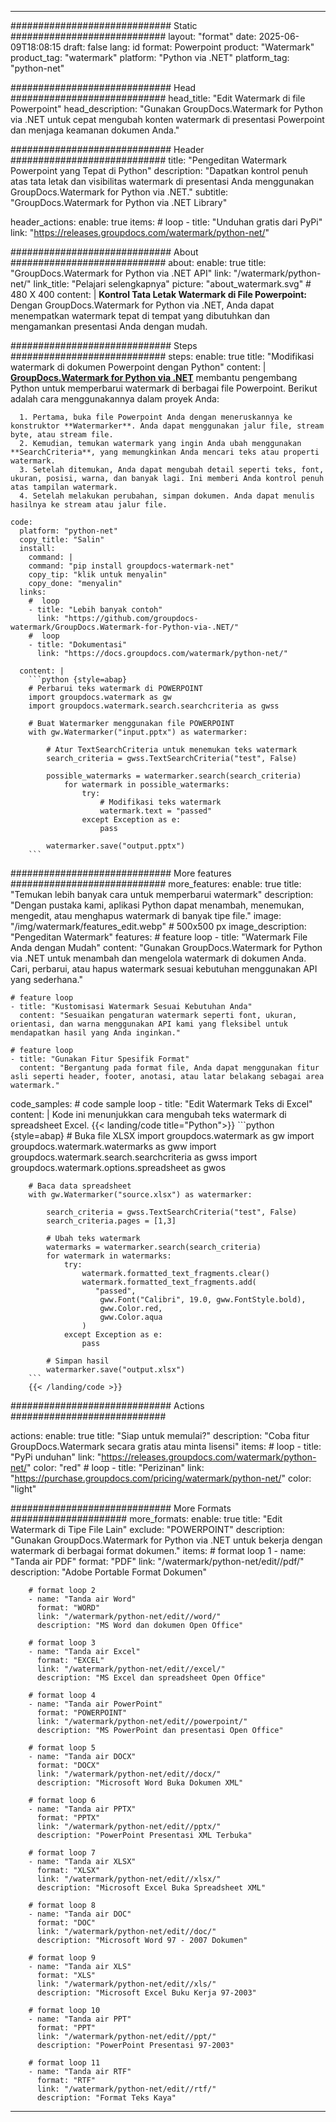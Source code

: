 
---
############################# Static ############################
layout: "format"
date:  2025-06-09T18:08:15
draft: false
lang: id
format: Powerpoint
product: "Watermark"
product_tag: "watermark"
platform: "Python via .NET"
platform_tag: "python-net"

############################# Head ############################
head_title: "Edit Watermark di file Powerpoint"
head_description: "Gunakan GroupDocs.Watermark for Python via .NET untuk cepat mengubah konten watermark di presentasi Powerpoint dan menjaga keamanan dokumen Anda."

############################# Header ############################
title: "Pengeditan Watermark Powerpoint yang Tepat di Python" 
description: "Dapatkan kontrol penuh atas tata letak dan visibilitas watermark di presentasi Anda menggunakan GroupDocs.Watermark for Python via .NET."
subtitle: "GroupDocs.Watermark for Python via .NET Library" 

header_actions:
  enable: true
  items:
    #  loop
    - title: "Unduhan gratis dari PyPi"
      link: "https://releases.groupdocs.com/watermark/python-net/"
      
############################# About ############################
about:
    enable: true
    title: "GroupDocs.Watermark for Python via .NET API"
    link: "/watermark/python-net/"
    link_title: "Pelajari selengkapnya"
    picture: "about_watermark.svg" # 480 X 400
    content: |
       **Kontrol Tata Letak Watermark di File Powerpoint:** Dengan GroupDocs.Watermark for Python via .NET, Anda dapat menempatkan watermark tepat di tempat yang dibutuhkan dan mengamankan presentasi Anda dengan mudah.

############################# Steps ############################
steps:
    enable: true
    title: "Modifikasi watermark di dokumen Powerpoint dengan Python"
    content: |
      **[GroupDocs.Watermark for Python via .NET](https://products.groupdocs.com/watermark/python-net/)** membantu pengembang Python untuk memperbarui watermark di berbagai file Powerpoint. Berikut adalah cara menggunakannya dalam proyek Anda:
      
      1. Pertama, buka file Powerpoint Anda dengan meneruskannya ke konstruktor **Watermarker**. Anda dapat menggunakan jalur file, stream byte, atau stream file.
      2. Kemudian, temukan watermark yang ingin Anda ubah menggunakan **SearchCriteria**, yang memungkinkan Anda mencari teks atau properti watermark.
      3. Setelah ditemukan, Anda dapat mengubah detail seperti teks, font, ukuran, posisi, warna, dan banyak lagi. Ini memberi Anda kontrol penuh atas tampilan watermark.
      4. Setelah melakukan perubahan, simpan dokumen. Anda dapat menulis hasilnya ke stream atau jalur file.
   
    code:
      platform: "python-net"
      copy_title: "Salin"
      install:
        command: |
        command: "pip install groupdocs-watermark-net"
        copy_tip: "klik untuk menyalin"
        copy_done: "menyalin"
      links:
        #  loop
        - title: "Lebih banyak contoh"
          link: "https://github.com/groupdocs-watermark/GroupDocs.Watermark-for-Python-via-.NET/"
        #  loop
        - title: "Dokumentasi"
          link: "https://docs.groupdocs.com/watermark/python-net/"
          
      content: |
        ```python {style=abap}
        # Perbarui teks watermark di POWERPOINT
        import groupdocs.watermark as gw
        import groupdocs.watermark.search.searchcriteria as gwss

        # Buat Watermarker menggunakan file POWERPOINT
        with gw.Watermarker("input.pptx") as watermarker:

            # Atur TextSearchCriteria untuk menemukan teks watermark
            search_criteria = gwss.TextSearchCriteria("test", False)

            possible_watermarks = watermarker.search(search_criteria)
                for watermark in possible_watermarks:
                    try:
                        # Modifikasi teks watermark
                        watermark.text = "passed"
                    except Exception as e:
                        pass
            
            watermarker.save("output.pptx")
        ```            

############################# More features ############################
more_features:
  enable: true
  title: "Temukan lebih banyak cara untuk memperbarui watermark"
  description: "Dengan pustaka kami, aplikasi Python dapat menambah, menemukan, mengedit, atau menghapus watermark di banyak tipe file."
  image: "/img/watermark/features_edit.webp" # 500x500 px
  image_description: "Pengeditan Watermark"
  features:
    # feature loop
    - title: "Watermark File Anda dengan Mudah"
      content: "Gunakan GroupDocs.Watermark for Python via .NET untuk menambah dan mengelola watermark di dokumen Anda. Cari, perbarui, atau hapus watermark sesuai kebutuhan menggunakan API yang sederhana."

    # feature loop
    - title: "Kustomisasi Watermark Sesuai Kebutuhan Anda"
      content: "Sesuaikan pengaturan watermark seperti font, ukuran, orientasi, dan warna menggunakan API kami yang fleksibel untuk mendapatkan hasil yang Anda inginkan."

    # feature loop
    - title: "Gunakan Fitur Spesifik Format"
      content: "Bergantung pada format file, Anda dapat menggunakan fitur asli seperti header, footer, anotasi, atau latar belakang sebagai area watermark."
      
  code_samples:
    # code sample loop
    - title: "Edit Watermark Teks di Excel"
      content: |
        Kode ini menunjukkan cara mengubah teks watermark di spreadsheet Excel.
        {{< landing/code title="Python">}}
        ```python {style=abap}
        # Buka file XLSX
        import groupdocs.watermark as gw
        import groupdocs.watermark.watermarks as gww
        import groupdocs.watermark.search.searchcriteria as gwss
        import groupdocs.watermark.options.spreadsheet as gwos

        # Baca data spreadsheet
        with gw.Watermarker("source.xlsx") as watermarker:

            search_criteria = gwss.TextSearchCriteria("test", False)
            search_criteria.pages = [1,3]

            # Ubah teks watermark
            watermarks = watermarker.search(search_criteria)
            for watermark in watermarks:
                try:
                    watermark.formatted_text_fragments.clear()
                    watermark.formatted_text_fragments.add(
                       "passed", 
                        gww.Font("Calibri", 19.0, gww.FontStyle.bold), 
                        gww.Color.red, 
                        gww.Color.aqua
                    )
                except Exception as e:
                    pass
        
            # Simpan hasil
            watermarker.save("output.xlsx")
        ```
        {{< /landing/code >}}


############################# Actions ############################

actions:
  enable: true
  title: "Siap untuk memulai?"
  description: "Coba fitur GroupDocs.Watermark secara gratis atau minta lisensi"
  items:
    #  loop
    - title: "PyPi unduhan"
      link: "https://releases.groupdocs.com/watermark/python-net/"
      color: "red"
        #  loop
    - title: "Perizinan"
      link: "https://purchase.groupdocs.com/pricing/watermark/python-net/"
      color: "light"


############################# More Formats #####################
more_formats:
    enable: true
    title: "Edit Watermark di Tipe File Lain"
    exclude: "POWERPOINT"
    description: "Gunakan GroupDocs.Watermark for Python via .NET untuk bekerja dengan watermark di berbagai format dokumen."
    items: 
        # format loop 1
        - name: "Tanda air PDF"
          format: "PDF"
          link: "/watermark/python-net/edit//pdf/"
          description: "Adobe Portable Format Dokumen"

        # format loop 2
        - name: "Tanda air Word"
          format: "WORD"
          link: "/watermark/python-net/edit//word/"
          description: "MS Word dan dokumen Open Office"
          
        # format loop 3
        - name: "Tanda air Excel"
          format: "EXCEL"
          link: "/watermark/python-net/edit//excel/"
          description: "MS Excel dan spreadsheet Open Office"

        # format loop 4
        - name: "Tanda air PowerPoint"
          format: "POWERPOINT"
          link: "/watermark/python-net/edit//powerpoint/"
          description: "MS PowerPoint dan presentasi Open Office"

        # format loop 5
        - name: "Tanda air DOCX"
          format: "DOCX"
          link: "/watermark/python-net/edit//docx/"
          description: "Microsoft Word Buka Dokumen XML"
          
        # format loop 6
        - name: "Tanda air PPTX"
          format: "PPTX"
          link: "/watermark/python-net/edit//pptx/"
          description: "PowerPoint Presentasi XML Terbuka"
          
        # format loop 7
        - name: "Tanda air XLSX"
          format: "XLSX"
          link: "/watermark/python-net/edit//xlsx/"
          description: "Microsoft Excel Buka Spreadsheet XML"

        # format loop 8
        - name: "Tanda air DOC"
          format: "DOC"
          link: "/watermark/python-net/edit//doc/"
          description: "Microsoft Word 97 - 2007 Dokumen"

        # format loop 9
        - name: "Tanda air XLS"
          format: "XLS"
          link: "/watermark/python-net/edit//xls/"
          description: "Microsoft Excel Buku Kerja 97-2003"

        # format loop 10
        - name: "Tanda air PPT"
          format: "PPT"
          link: "/watermark/python-net/edit//ppt/"
          description: "PowerPoint Presentasi 97-2003"

        # format loop 11
        - name: "Tanda air RTF"
          format: "RTF"
          link: "/watermark/python-net/edit//rtf/"
          description: "Format Teks Kaya"

---